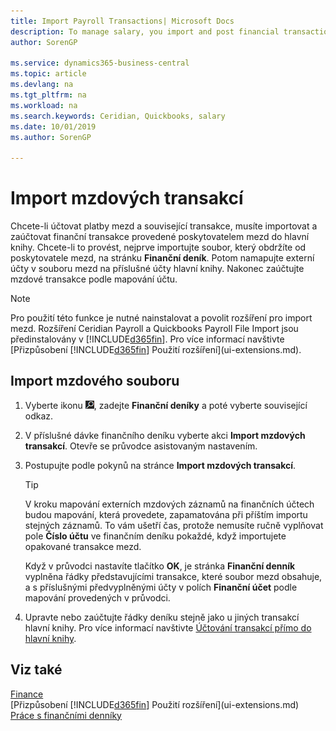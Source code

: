 ```yaml
---
title: Import Payroll Transactions| Microsoft Docs
description: To manage salary, you import and post financial transactions from your payroll provider to the general ledger, using a payroll extension such as Ceridian or Quickbooks.
author: SorenGP

ms.service: dynamics365-business-central
ms.topic: article
ms.devlang: na
ms.tgt_pltfrm: na
ms.workload: na
ms.search.keywords: Ceridian, Quickbooks, salary
ms.date: 10/01/2019
ms.author: SorenGP

---
```

# Import mzdových transakcí
Chcete-li účtovat platby mezd a související transakce, musíte importovat a zaúčtovat finanční transakce provedené poskytovatelem mezd do hlavní knihy. Chcete-li to provést, nejprve importujte soubor, který obdržíte od poskytovatele mezd, na stránku **Finanční deník**. Potom namapujte externí účty v souboru mezd na příslušné účty hlavní knihy. Nakonec zaúčtujte mzdové transakce podle mapování účtu.

> [!NOTE]
> Pro použití této funkce je nutné nainstalovat a povolit rozšíření pro import mezd. Rozšíření Ceridian Payroll a Quickbooks Payroll File Import jsou předinstalovány v [!INCLUDE[d365fin](includes/d365fin_md.md)]. Pro více informací navštivte [Přizpůsobení [!INCLUDE[d365fin](includes/d365fin_md.md)] Použití rozšíření](ui-extensions.md).

## Import mzdového souboru
1. Vyberte ikonu ![Žárovky, která otevře funkci Řekněte mi](media/ui-search/search_small.png "Řekněte mi, co chcete dělat"), zadejte **Finanční deníky** a poté vyberte související odkaz.
2. V příslušné dávke finančního deníku vyberte akci **Import mzdových transakcí**. Otevře se průvodce asistovaným nastavením.
3. Postupujte podle pokynů na stránce **Import mzdových transakcí**.

   > [!TIP]
   > V kroku mapování externích mzdových záznamů na finančních účtech budou mapování, která provedete, zapamatována při příštím importu stejných záznamů. To vám ušetří čas, protože nemusíte ručně vyplňovat pole **Číslo účtu** ve finančním deníku pokaždé, když importujete opakované transakce mezd.

   Když v průvodci nastavíte tlačítko **OK**, je stránka **Finanční denník** vyplněna řádky představujícími transakce, které soubor mezd obsahuje, a s příslušnými předvyplněnými účty v polích **Finanční účet** podle mapování provedených v průvodci.
4. Upravte nebo zaúčtujte řádky deníku stejně jako u jiných transakcí hlavní knihy. Pro více informací navštivte [Účtování transakcí přímo do hlavní knihy](finance-how-post-transactions-directly.md).

## Viz také
[Finance](finance.md)  
[Přizpůsobení [!INCLUDE[d365fin](includes/d365fin_md.md)] Použití rozšíření](ui-extensions.md)  
[Práce s finančními denníky](ui-work-general-journals.md)
